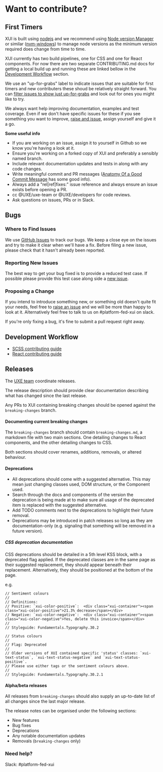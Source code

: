 # Want to contribute?

## First Timers

XUI is built using [nodejs](https://nodejs.org/) and we recommend using [Node version Manager](https://github.com/creationix/nvm) or similar ([nvm-windows](https://github.com/coreybutler/nvm-windows)) to manage node versions as the minimum version required does change from time to time.

XUI currently has two build pipelines, one for CSS and one for React components. For now there are two separate CONTRIBUTING.md docs for getting a local build up and running these are linked bellow in the [Development Workflow](#development-workflow) section.

We use an "up-for-grabs" label to indicate issues that are suitable for first timers and new contributers these shoud be relatively straight forward. You can [filter issues to show just up-for-grabs](https://github.dev.xero.com/UXE/xui/issues?q=is%3Aopen+is%3Aissue+label%3Aup-for-grabs) and look out for ones you might like to try.

We always want help improving documentation, examples and test coverage. Even if we don't have specific issues for these if you see something you want to improve, [raise and issue](https://github.dev.xero.com/UXE/xui/issues/new), assign yourself and give it a go.

**Some useful info**

* If you are working on an issue, assign it to yourself in Github so we know you're having a look at it.
* Ensure you're working on a forked copy of XUI and preferably a sensibly named branch.
* Include relevant documentation updates and tests in along with any code changes.
* Write meaningful commit and PR messages ([Anatomy Of a Good Commit Message](https://adamcod.es/2012/07/03/anatomy-of-a-good-commit-message.html) has some good info).
* Always add a "rel|ref|fixes:" issue reference and always ensure an issue exists before opening a PR.
* cc @UXE/uxe-team or @UXE/developers for code reviews.
* Ask questions on issues, PRs or in Slack.

## Bugs

### Where to Find Issues

We use [GitHub Issues](https://github.dev.xero.com/UXE/xui/issues) to track our bugs. We keep a close eye on the issues and try to make it clear when we'll have a fix. Before filing a new issue, please check that it hasn't already been reported.

### Reporting New Issues

The best way to get your bug fixed is to provide a reduced test case. If possible please provide this test case along side a [new issue](https://github.dev.xero.com/UXE/xui/issues/new).

### Proposing a Change

If you intend to introduce something new, or something old doesn't quite fit your needs, feel free to [raise an issue](https://github.dev.xero.com/UXE/xui/issues/new) and we will be more than happy to look at it. Alternatively feel free to talk to us on #platform-fed-xui on slack.

If you're only fixing a bug, it's fine to submit a pull request right away.

## Development Workflow

* [SCSS contributing guide](src/sass/CONTRIBUTING.md)
* [React contributing guide](src/react/CONTRIBUTING.md)

## Releases

The [UXE team](https://github.dev.xero.com/orgs/UXE/teams/uxe-team) coordinate releases.

The release description should provide clear documentation describing what has changed since the last release.

Any PRs to XUI containing breaking changes should be opened against the `breaking-changes` branch.

#### Documenting current breaking changes

The `breaking-changes` branch should contain `breaking-changes.md`, a markdown file with two main sections. One detailing changes to React components, and the other detailing changes to CSS.

Both sections should cover renames, additions, removals, or altered behaviour.

#### Deprecations

* All deprecations should come with a suggested alternative. This may mean just changing classes used, DOM structure, or the Component used.
* Search through the docs and components of the version the deprecation is being made at to make sure all usage of the deprecated item is replaced with the suggested alternative.
* Add TODO comments next to the deprecations to highlight their future removal.
* Deprecations may be introduced in patch releases so long as they are documentation-only (e.g. signaling that something will be removed in a future version).

##### CSS deprecation documentation

CSS deprecations should be detailed in a 5th level KSS block, with a deprecated flag applied. If the deprecated classes are in the same page as their suggested replacement, they should appear beneath their replacement. Alternatively, they should be positioned at the bottom of the page.

e.g.
```
// Sentiment colours
//
// Definitions:
// Positive: `xui-color-positive`:	<div class="xui-container"><span class="xui-color-positive">21.3% decrease</span></div>
// Negative: `xui-color-negative`:	<div class="xui-container"><span class="xui-color-negative">Yes, delete this invoice</span></div>
//
// Styleguide: Fundamentals.Typography.30.2

// Status colours
//
// Flag: Deprecated
//
// Older versions of XUI contained specific 'status' classes: `xui-text-status`, `xui-text-status-negative` and `xui-text-status-positive`.
// Please use either tags or the sentiment colours above.
//
// Styleguide: Fundamentals.Typography.30.2.1
```

#### Alpha/beta releases

All releases from `breaking-changes` should also supply an up-to-date list of all changes since the last major release.

The release notes can be organised under the following sections:
 * New features
 * Bug fixes
 * Deprecations
 * Any notable documentation updates
 * Removals (`breaking-changes` only)

### Need help?

Slack: #platform-fed-xui
